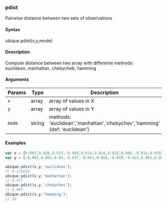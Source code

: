 ### pdist

Pairwise distance between two sets of observations


#### Syntax

ubique.pdist(x,y,mode)


#### Description

Compute distance between two array with differente methods:  
euclidean, manhattan, chebycheb, hamming  



#### Arguments

|Params|Type|Description
|---------|----|-----------
|`x` | array | array of values in X
|`y` | array | array of values in Y
|`mode` | string | methods: 'euclidean','manhattan','chebychev','hamming' (def: 'euclidean')


#### Examples

```js
var x = [0.003,0.026,0.015,-0.009,0.014,0.024,0.015,0.066,-0.014,0.039];
var y = [-0.005,0.081,0.04,-0.037,-0.061,0.058,-0.049,-0.021,0.062,0.058];

ubique.pdist(x,y,'euclidean');
// 0.170532
ubique.pdist(x,y,'manhattan');
// 0.471
ubique.pdist(x,y,'chebychev');
// 0.087
ubique.pdist(x,y,'hamming');
// 10
```

